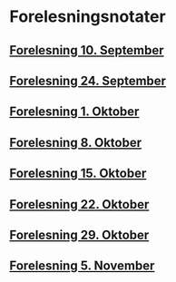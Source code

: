 # Forelesningsnotater

## [Forelesning 10. September](./10sep)

## [Forelesning 24. September](./24sep)

## [Forelesning 1. Oktober](./1okt)

## [Forelesning 8. Oktober](./8okt)

## [Forelesning 15. Oktober](./15okt)

## [Forelesning 22. Oktober](./22okt)

## [Forelesning 29. Oktober](./29okt)

## [Forelesning 5. November](./5nov)
